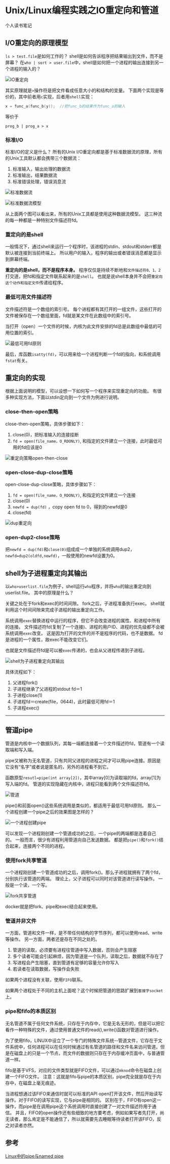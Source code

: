 # Unix/Linux编程实践之IO重定向和管道

个人读书笔记

## I/O重定向的原理模型
`ls > test.file`是如何工作的？ shell是如何告诉程序把结果输出到文件，而不是屏幕？
在`who | sort > user.file`中，shell是如何把一个进程的输出连接到另一个进程的输入的？

![IO重定向](https://github.com/Kevin-fqh/learning-k8s-source-code/blob/master/images/IO重定向.png)

其实原理就是`>`操作符是把文件看成任意大小的和结构的变量。 
下面两个实现是等价的，其中前者用`c`实现，后者用`shell`实现：
```c
x = func_a(func_b(y));  //把func_b的结果作为func_a的输入
```
等价于
```shell
prog_b | prog_a > x
```

### 标准I/O
标准I/O的定义是什么？ 
所有的Unix I/O重定向都是基于标准数据流的原理，所有的Unix工具默认都会携带三个数据流：
1. 标准输入，输出处理的数据流
2. 标准输出，结果数据流
3. 标准错误处理，错误消息流

![标准数据流](https://github.com/Kevin-fqh/learning-k8s-source-code/blob/master/images/标准数据流.png)

![标准数据流模型](https://github.com/Kevin-fqh/learning-k8s-source-code/blob/master/images/标准数据流模型.png)

从上面两个图可以看出来，所有的Unix工具都是使用这种数据流模型。
这三种流的每一种都是一种特别文件描述符fd。

### 重定向的是shell
一般情况下，通过shell来运行一个程序时，该进程的stdin、stdout和stderr都是默认被连接到当前终端上。 
所以用户的输入，程序的输出或者错误消息都是显示到屏幕终端。

**重定向的是shell，而不是程序本身。**
程序仅仅是持续不断地和`文件描述符0、1、2`打交道，把fd和指定文件联系起来的是`shell`。 
也就是说shell本身并不会把`重定向这个动作和指定文件`传递给程序。

### 最低可用文件描述符
文件描述符是一个数组的索引号。 
每个进程都有其打开的一组文件，这些打开的文件被保存在一个数组里面，fd就是某文件在此数组中的索引号。

当打开（open）一个文件的时候，内核为此文件安排的fd总是此数组中最低的可用位置的索引。

![最低可用fd原则](https://github.com/Kevin-fqh/learning-k8s-source-code/blob/master/images/最低可用fd原则.png)

最后，库函数`isatty(fd)`，可以用来给一个进程判断一个fd的指向，和系统调用`fstat`有关。

## 重定向的实现
根据上面说明的模型，可以设想一下如何写一个程序来实现重定向的功能。 
有很多种实现方法，下面以stdin定向到一个文件为例进行说明。

### close-then-open策略
close-then-open策略，具体步骤如下：

1. close(0)，把标准输入的连接挂断
2. `fd = open(file_name，O_RDONLY)`, 和指定的文件建立一个连接，此时最低可用的fd应该是0

![重定向策略open-then-close](https://github.com/Kevin-fqh/learning-k8s-source-code/blob/master/images/重定向策略open-then-close.png)

### open-close-dup-close策略
open-close-dup-close策略，具体步骤如下：

1. `fd = open(file_name，O_RDONLY)`, 和指定的文件建立一个连接
2. close(0)
3. `newfd = dup(fd)` ，copy open fd to 0，得到的newfd是0
4. close(fd)

![dup重定向](https://github.com/Kevin-fqh/learning-k8s-source-code/blob/master/images/dup重定向.png)

### open-dup2-close策略
把`newfd = dup(fd)`和`close(0)`组成成一个单独的系统调用dup2，`newfd=dup2(oldfd,newfd)`，一般使用的newfd设置为0。


## shell为子进程重定向其输出
以`who>userlist.file`为例子，shell运行`who`程序，并将`who`的输出重定向到userlist.file。 其中的原理是什么？

关键之处在于fork和exec的时间间隙。 
fork之后，子进程准备执行exec。 
shell就利用这个时间间隙来完成子进程的输出重定向工作。

系统调用`exec`替换进程中运行的程序，但它不会改变进程的属性、和进程中所有的连接。 
文件描述符fd(复制了一个连接)、进程的用户ID、进程的优先级都不会被系统调用`exec`改变。 
这是因为打开的文件的并不是程序的代码，也不是数据。 fd是进程的一个属性，故exec不能改变它们。

也就是文件描述符fd是可以被`exec`传递的，也会从父进程传递到子进程。

![shell为子进程重定向其输出](https://github.com/Kevin-fqh/learning-k8s-source-code/blob/master/images/shell为子进程重定向其输出.png)

具体流程如下：
1. 父进程fork()
2. 子进程继承了父进程的stdout fd＝1
3. 子进程close(1)
4. 子进程fd＝create(file，0644)，此时最低可用fd＝1
5. 子进程exec()


***

## 管道pipe
管道是内核中一个数据队列，其每一端都连接着一个文件描述符fd，管道有一个读取端和写入端。

pipe又被称为无名管道，只有共同父进程的进程之间才可以用pipe连接。原因是它没有“名字”或者说是匿名的，另外的进程看不到它。

函数原型`resutl=pipe(int array[2])`，其中array[0]为读取端的fd，array[1]为写入端的fd。 
管道的实现隐藏在内核中，进程只能看到两个文件描述符fd。

![管道](https://github.com/Kevin-fqh/learning-k8s-source-code/blob/master/images/管道.png)

pipe()和前面open()这些系统调用是类似的，都适用于最低可用fd原则。 
那么一个进程创建一个pipe之后的效果图是怎样的？

![一个进程创建pipe](https://github.com/Kevin-fqh/learning-k8s-source-code/blob/master/images/一个进程创建pipe.png)

可以发现一个进程刚创建一个管道成功的之后，一个pipe的两端都是连着自己的。 
一般而言，很少有进程利用管道向自己发送数据。 
都是把`pipe()`和`fork()`结合起来，连接两个不同的进程。

### 使用fork共享管道
一个进程刚创建一个管道成功的之后，调用fork()。那么子进程就拥有了两个fd，分别执行该管道的两端。
理论上，父子进程可以同时对该管道进行读写操作。 
一般是一个读，一个写。

![fork共享管道](https://github.com/Kevin-fqh/learning-k8s-source-code/blob/master/images/fork共享管道.png)

docker就是把fork、pipe和exec结合起来使用。

### 管道并非文件
一方面，管道和文件一样，是不带任何结构的字节序列，都可以使用read、write等操作。
另一方面，两者还是存在不同之处的。

1. 管道的读取，必须要有进程往管道中写入数据，否则会产生阻塞
2. 多个读者可能会引起麻烦，因为管道是一个队列，读取之后，数据就不存在了
3. 写进程会产生阻塞，直到管道有足够的容量允许你写入
4. 若读者在读取数据，写操作会失败

如果两个进程没有关联，使用`FIFO`联系。 

如果两个进程处于不同的主机上面呢？这个时候把管道的思路扩展到`套接字socket`上。

### pipe和fifo的本质区别
无名管道不属于任何文件系统，只存在于内存中，它是无名无形的，但是可以把它看作一种特殊的文件，通过使用普通文件的read(),write()函数对管道进行操作。

为了使用fifo，LINUX中设立了一个专门的特殊文件系统--管道文件，它存在于文件系统中，任何进程可以在任何时候通过有名管道的路径和文件名来访问管道。但是在磁盘上的只是一个节点，而文件的数据则只存在于内存缓冲页面中，与普通管道一样。

fifo是基于VFS，对应的文件类型就是FIFO文件，可以通过`mknod`命令在磁盘上创建一个FIFO文件。
注意：这就是fifo与pipe的本质区别，pipe完全就是存在于内存中，在磁盘上毫无痕迹。

当进程想通过该FIFO来通信时就可以标准的API open打开该文件，然后开始读写操作。对于FIFO的读写实现，它与pipe是相同的。 
区别在于，FIFO有open这一操作，而pipe是在调用pipe这个系统调用时直接创建了一对文件描述符用于通信。 
并且，FIFO的open操作还有些细致的地方要考虑，例如如果写者先打开，尚无读者，那么肯定是不能通信了，所以就需要先去睡眠等待读者打开该FIFO，反之对读者亦然。

## 参考
[Linux中的pipe与named pipe](http://www.linuxidc.com/Linux/2011-05/36155.htm)

